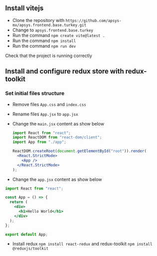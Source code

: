 ## Install vitejs

- Clone the repository with `https://github.com/apsys-mx/apsys.frontend.base.turkey.git`
- Change to `apsys.frontend.base.turkey`
- Run the command `npm create vite@latest .`
- Run the command `npm install`
- Run the command `npm run dev`

Check that the project is running correctly

## Install and configure redux store with redux-toolkit

### Set initial files structure

- Remove files `App.css` and `index.css`
- Rename files `App.jsx` to `app.jsx`
- Change the `main.jsx` content as show below

  ```jsx
  import React from "react";
  import ReactDOM from "react-dom/client";
  import App from "./app";

  ReactDOM.createRoot(document.getElementById("root")).render(
    <React.StrictMode>
      <App />
    </React.StrictMode>
  );
  ```

- Change the `app.jsx` content as show below

```jsx
import React from "react";

const App = () => {
  return (
    <div>
      <h1>Hello World</h1>
    </div>
  );
};

export default App;
```

- Install redux `npm install react-redux` and redux-toolkit `npm install @reduxjs/toolkit`
